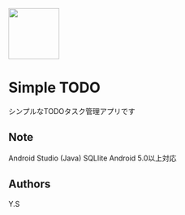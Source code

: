 <img src="https://github.com/WTShimizu/todo-shimizu/blob/main/Android-Emulator-Pixel_2_API_29_5554-2021-04-14-19-13-12.gif" width="100px"></video>

# Simple TODO

シンプルなTODOタスク管理アプリです

## Note

Android Studio (Java)  SQLIite  Android 5.0以上対応

## Authors

Y.S
